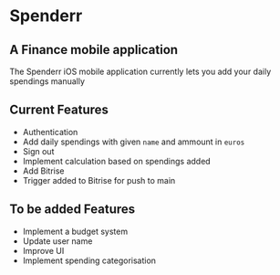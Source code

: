 # Spenderr

## A Finance mobile application
The Spenderr iOS mobile application currently lets you add your daily spendings manually


## Current Features
- Authentication
- Add daily spendings with given `name` and ammount in `euros`
- Sign out 
- Implement calculation based on spendings added
- Add Bitrise
- Trigger added to Bitrise for push to main


## To be added Features
- Implement a budget system
- Update user name
- Improve UI
- Implement spending categorisation 
